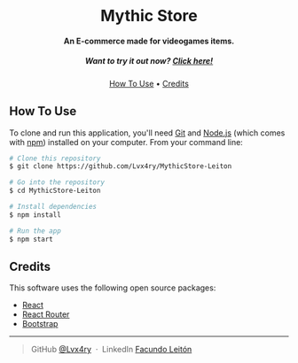 <h1 align="center">
  <br>
  <br>
  Mythic Store
  <br>
</h1>

<h4 align="center">An E-commerce made for videogames items.</h4>

<h5 align=center>
Want to try it out now? <a href="https://mythic-store-leiton.vercel.app/">Click here!</a>
</h5>

<p align="center">
<a href="#how-to-use">How To Use</a> •
<a href="#credits">Credits</a> 
  
</p>

## How To Use

To clone and run this application, you'll need [Git](https://git-scm.com) and [Node.js](https://nodejs.org/en/download/) (which comes with [npm](http://npmjs.com)) installed on your computer. From your command line:

```bash
# Clone this repository
$ git clone https://github.com/Lvx4ry/MythicStore-Leiton

# Go into the repository
$ cd MythicStore-Leiton

# Install dependencies
$ npm install

# Run the app
$ npm start
```

## Credits

This software uses the following open source packages:

- [React](https://es.reactjs.org/)
- [React Router](https://reactrouter.com/en/main)
- [Bootstrap](https://getbootstrap.com/)

---

> GitHub [@Lvx4ry](https://github.com/Lvx4ry) &nbsp;&middot;&nbsp;
> LinkedIn [Facundo Leitón](https://www.linkedin.com/in/facundo-leit%C3%B3n-8a2845236/)
